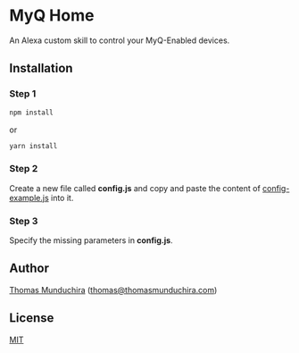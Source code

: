 # MyQ Home
An Alexa custom skill to control your MyQ-Enabled devices.

## Installation

### Step 1
```bash
npm install
```

or

```bash
yarn install
```

### Step 2
Create a new file called **config.js** and copy and paste the content of [config-example.js](https://github.com/thomasmunduchira/myq-home-alexa/blob/master/config-example.js) into it.

### Step 3
Specify the missing parameters in **config.js**.

## Author
[Thomas Munduchira](https://thomasmunduchira.com/) ([thomas@thomasmunduchira.com](mailto:thomas@thomasmunduchira.com))

## License
[MIT](https://github.com/thomasmunduchira/myq-home-alexa/blob/master/LICENSE)

